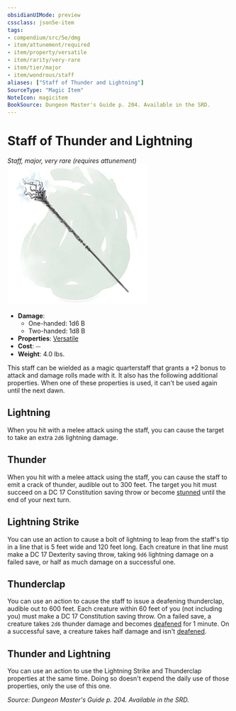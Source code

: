 ```yaml
---
obsidianUIMode: preview
cssclass: json5e-item
tags:
- compendium/src/5e/dmg
- item/attunement/required
- item/property/versatile
- item/rarity/very-rare
- item/tier/major
- item/wondrous/staff
aliases: ["Staff of Thunder and Lightning"]
SourceType: "Magic Item"
NoteIcon: magicitem
BookSource: Dungeon Master's Guide p. 204. Available in the SRD.
---
```

# Staff of Thunder and Lightning
*Staff, major, very rare (requires attunement)*  
![](/3-Mechanics/CLI/items/img/staff-of-thunder-and-lightning.webp#right)  

- **Damage**:
  - One-handed: 1d6 B
  - Two-handed: 1d8 B
- **Properties**: [Versatile](/3-Mechanics/CLI/rules/item-properties.md#Versatile)
- **Cost**: ⏤
- **Weight**: 4.0 lbs.

This staff can be wielded as a magic quarterstaff that grants a +2 bonus to attack and damage rolls made with it. It also has the following additional properties. When one of these properties is used, it can't be used again until the next dawn.

## Lightning

When you hit with a melee attack using the staff, you can cause the target to take an extra `2d6` lightning damage.

## Thunder

When you hit with a melee attack using the staff, you can cause the staff to emit a crack of thunder, audible out to 300 feet. The target you hit must succeed on a DC 17 Constitution saving throw or become [stunned](/3-Mechanics/CLI/rules/conditions.md#stunned) until the end of your next turn.

## Lightning Strike

You can use an action to cause a bolt of lightning to leap from the staff's tip in a line that is 5 feet wide and 120 feet long. Each creature in that line must make a DC 17 Dexterity saving throw, taking `9d6` lightning damage on a failed save, or half as much damage on a successful one.

## Thunderclap

You can use an action to cause the staff to issue a deafening thunderclap, audible out to 600 feet. Each creature within 60 feet of you (not including you) must make a DC 17 Constitution saving throw. On a failed save, a creature takes `2d6` thunder damage and becomes [deafened](/3-Mechanics/CLI/rules/conditions.md#deafened) for 1 minute. On a successful save, a creature takes half damage and isn't [deafened](/3-Mechanics/CLI/rules/conditions.md#deafened).

## Thunder and Lightning

You can use an action to use the Lightning Strike and Thunderclap properties at the same time. Doing so doesn't expend the daily use of those properties, only the use of this one.

*Source: Dungeon Master's Guide p. 204. Available in the SRD.*